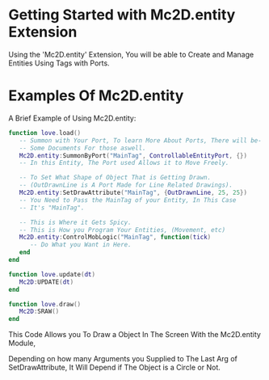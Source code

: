 # Getting Started with Mc2D.entity Extension
Using the 'Mc2D.entity' Extension, You will be able to Create 
and Manage Entities Using Tags with Ports.

# Examples Of Mc2D.entity
A Brief Example of Using Mc2D.entity:
```lua
function love.load()
   -- Summon with Your Port, To learn More About Ports, There will be-
   -- Some Documents For those aswell.
   Mc2D.entity:SummonByPort("MainTag", ControllableEntityPort, {})
   -- In this Entity, The Port used Allows it to Move Freely.

   -- To Set What Shape of Object That is Getting Drawn.
   -- (OutDrawnLine is A Port Made for Line Related Drawings).
   Mc2D.entity:SetDrawAttribute("MainTag", {OutDrawnLine, 25, 25})
   -- You Need to Pass the MainTag of your Entity, In This Case
   -- It's "MainTag".

   -- This is Where it Gets Spicy.
   -- This is How you Program Your Entities, (Movement, etc)
   Mc2D.entity:ControlMobLogic("MainTag", function(tick)
      -- Do What you Want in Here.
   end
end

function love.update(dt)
   Mc2D:UPDATE(dt)
end

function love.draw()
   Mc2D:SRAW()
end
```
This Code Allows you To Draw a Object In The Screen With the Mc2D.entity Module, 

Depending on how many Arguments you
Supplied to The Last Arg of SetDrawAttribute, It Will Depend if The Object is a Circle or Not.

